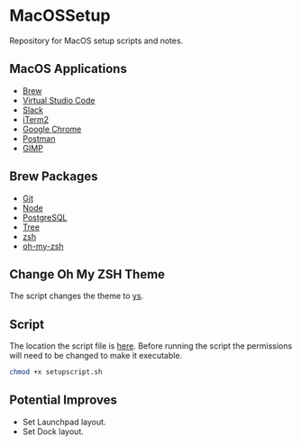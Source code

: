# MacOSSetup
Repository for MacOS setup scripts and notes.

## MacOS Applications
 
- [Brew](https://brew.sh/) 
- [Virtual Studio Code](https://code.visualstudio.com) 
- [Slack](https://slack.com) 
- [iTerm2](https://iterm2.com)
- [Google Chrome](https://www.google.com/chrome/) 
- [Postman](https://www.postman.com) 
- [GIMP](https://www.gimp.org)


## Brew Packages 

- [Git](https://git-scm.com) 
- [Node](https://nodejs.org/en/)
- [PostgreSQL](https://www.postgresql.org/)
- [Tree](http://mama.indstate.edu/users/ice/tree/)
- [zsh](https://www.zsh.org/)
- [oh-my-zsh](https://ohmyz.sh/)

## Change Oh My ZSH Theme

The script changes the theme to [ys](https://blog.ysmood.org/my-ys-terminal-theme/).

## Script

The location the script file is [here](setupscript.sh). Before running the script the permissions will need to be changed to make it executable. 
```bash
chmod +x setupscript.sh
```

## Potential Improves

- Set Launchpad layout.
- Set Dock layout.
